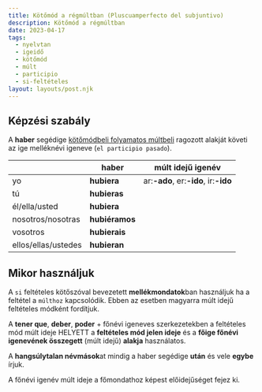 ```yaml
---
title: Kötőmód a régmúltban (Pluscuamperfecto del subjuntivo)
description: Kötőmód a régmúltban
date: 2023-04-17
tags:
  - nyelvtan
  - igeidő
  - kötőmód
  - múlt
  - participio
  - si-feltételes
layout: layouts/post.njk
---
```


## Képzési szabály

A **haber** segédige [kötőmódbeli folyamatos múltbeli](./nyelvtan-subjuntivo-folyamatos-mult.md) ragozott alakját követi az ige melléknévi igeneve (`el participio pasado`).

&nbsp;|haber|múlt idejű igenév
----|----|----
yo|**hubiera**| ar:**-ado**, er:**-ido**, ir:**-ido**
tú|**hubieras**|
él/ella/usted|**hubiera**|
nosotros/nosotras|**hubiéramos**|
vosotros|**hubierais**|
ellos/ellas/ustedes|**hubieran**|

## Mikor használjuk

A `si` feltételes kötőszóval bevezetett **mellékmondatok**ban használjuk ha a feltétel a `múlthoz` kapcsolódik.
Ebben az esetben magyarra múlt idejű feltételes módként fordítjuk.

A **tener que**, **deber**, **poder** + főnévi igeneves szerkezetekben a feltételes mód múlt ideje HELYETT a **feltételes mód jelen ideje** és a **főige főnévi igenevének összegett** (múlt idejű) **alakja** használatos.

A **hangsúlytalan névmások**at mindig a haber segédige **után** és vele **egybe** írjuk.

A főnévi igenév múlt ideje a főmondathoz képest előidejűséget fejez ki.
